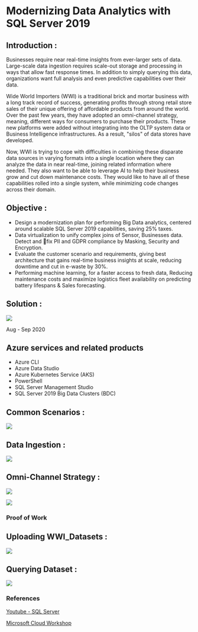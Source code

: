 # Modernizing Data Analytics with SQL Server 2019

## Introduction :
Businesses require near real-time insights from ever-larger sets of data. Large-scale data ingestion requires scale-out storage and processing in ways that allow fast response times. In addition to simply querying this data, organizations want full analysis and even predictive capabilities over their data.

Wide World Importers (WWI) is a traditional brick and mortar business with a long track record of success, generating profits through strong retail store sales of their unique offering of affordable products from around the world. Over the past few years, they have adopted an omni-channel strategy, meaning, different ways for consumers to purchase their products. These new platforms were added without integrating into the OLTP system data or Business Intelligence infrastructures. As a result, "silos" of data stores have developed.

Now, WWI is trying to cope with difficulties in combining these disparate data sources in varying formats into a single location where they can analyze the data in near real-time, joining related information where needed. They also want to be able to leverage AI to help their business grow and cut down maintenance costs. They would like to have all of these capabilities rolled into a single system, while minimizing code changes across their domain.

## Objective :
* Design a modernization plan for performing Big Data analytics, centered around scalable SQL Server 2019 capabilities, saving 25% taxes.
* Data virtualization to unify complex joins of Sensor, Businesses data. Detect and fix PII and GDPR compliance by Masking, Security and Encryption.
* Evaluate the customer scenario and requirements, giving best architecture that gains real-time business insights at scale, reducing downtime and cut in e-waste by 30%.
* Performing machine learning, for a faster access to fresh data, Reducing maintenance costs and maximize logistics fleet availability on predicting battery lifespans & Sales forecasting.

## Solution :

![](https://raw.githubusercontent.com/microsoft/MCW-Modernizing-Data-Analytics-with-SQL-Server-2019/master/Media/preferred-solution.png)

Aug - Sep 2020

## Azure services and related products

- Azure CLI
- Azure Data Studio
- Azure Kubernetes Service (AKS)
- PowerShell
- SQL Server Management Studio
- SQL Server 2019 Big Data Clusters (BDC)

## Common Scenarios :

![](https://raw.githubusercontent.com/microsoft/MCW-Modernizing-Data-Analytics-with-SQL-Server-2019/master/Whiteboard%20design%20session/media/infographic-for-common-scenarios.png)

## Data Ingestion :

![](https://raw.githubusercontent.com/microsoft/MCW-Modernizing-Data-Analytics-with-SQL-Server-2019/master/Whiteboard%20design%20session/media/sql-server-2019-data-lake.png)

## Omni-Channel Strategy :

![](https://raw.githubusercontent.com/microsoft/MCW-Modernizing-Data-Analytics-with-SQL-Server-2019/master/Whiteboard%20design%20session/media/omni-channel-strategy.png)

![](https://raw.githubusercontent.com/microsoft/MCW-Modernizing-Data-Analytics-with-SQL-Server-2019/master/Whiteboard%20design%20session/media/omni-channel.png)

### Proof of Work

## Uploading WWI_Datasets :

![](https://raw.githubusercontent.com/Grv-Singh/Practicum-Digital-Modernizing-Data-Analytics-with-SQL-Server-Azure-and-Alteryx/master/Media/Capture.PNG)

## Querying Dataset :
![](https://raw.githubusercontent.com/Grv-Singh/Practicum-Digital-Modernizing-Data-Analytics-with-SQL-Server-Azure-and-Alteryx/master/Media/Screenshot%202020-10-02%20001625.jpg)

### References

<a href="https://www.youtube.com/channel/UC_BLf95QgWpwlbSq-ZKLMwA" target="_blank">Youtube - SQL Server</a>

<a href="https://github.com/microsoft/MCW-Modernizing-Data-Analytics-with-SQL-Server-2019" target="_blank">Microsoft Cloud Workshop</a>
